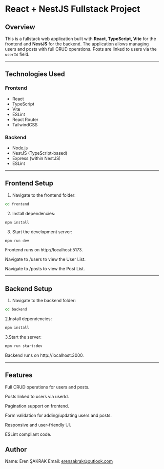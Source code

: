 # React + NestJS Fullstack Project

## Overview

This is a fullstack web application built with **React, TypeScript, Vite** for the frontend and **NestJS** for the backend. The application allows managing users and posts with full CRUD operations. Posts are linked to users via the `userId` field.

---

## Technologies Used

### Frontend
- React
- TypeScript
- Vite
- ESLint
- React Router
- TailwindCSS

### Backend
- Node.js
- NestJS (TypeScript-based)
- Express (within NestJS)
- ESLint

---

## Frontend Setup

1. Navigate to the frontend folder:

```bash
cd frontend
```
2. Install dependencies:

```bash
npm install
```
3. Start the development server:

```bash
npm run dev
```
Frontend runs on http://localhost:5173.

Navigate to /users to view the User List.

Navigate to /posts to view the Post List.

---

## Backend Setup

1. Navigate to the backend folder:

```bash
cd backend
```
2.Install dependencies:

```bash
npm install
```
3.Start the server:

```bash
npm run start:dev
```
Backend runs on http://localhost:3000.

---

## Features

Full CRUD operations for users and posts.

Posts linked to users via userId.

Pagination support on frontend.

Form validation for adding/updating users and posts.

Responsive and user-friendly UI.

ESLint compliant code.

## Author

Name: Eren ŞAKRAK
Email: erensakrak@outlook.com